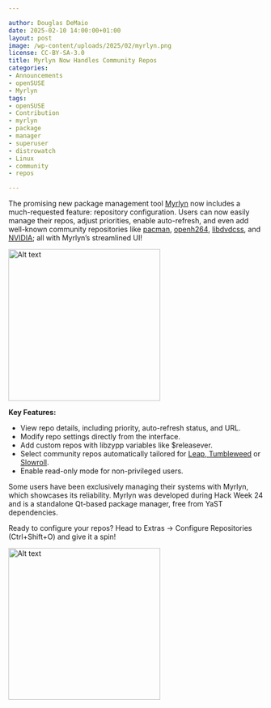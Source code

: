 ```yaml
---

author: Douglas DeMaio
date: 2025-02-10 14:00:00+01:00
layout: post
image: /wp-content/uploads/2025/02/myrlyn.png
license: CC-BY-SA-3.0
title: Myrlyn Now Handles Community Repos
categories:
- Announcements
- openSUSE
- Myrlyn
tags:
- openSUSE
- Contribution
- myrlyn
- package
- manager
- superuser
- distrowatch
- Linux
- community
- repos

---
```


The promising new package management tool [Myrlyn](https://github.com/shundhammer/myrlyn) now includes a much-requested feature: repository configuration. Users can now easily manage their repos, adjust priorities, enable auto-refresh, and even add well-known community repositories like [pacman](https://software.opensuse.org/package/pacman), [openh264](https://software.opensuse.org/package/openh264), [libdvdcss](https://software.opensuse.org/package/libdvdcss), and [NVIDIA](https://www.nvidia.com); all with Myrlyn’s streamlined UI!

<img src="https://news.opensuse.org/wp-content/uploads/2025/02/myrlyn3.png" alt="Alt text" width="300">

**Key Features:**
  - View repo details, including priority, auto-refresh status, and URL.
  - Modify repo settings directly from the interface.
  - Add custom repos with libzypp variables like $releasever.
  - Select community repos automatically tailored for [Leap, Tumbleweed](https://get.opensuse.org/) or [Slowroll](https://de.opensuse.org/openSUSE:Slowroll).
  - Enable read-only mode for non-privileged users.
  
Some users have been exclusively managing their systems with Myrlyn, which showcases its reliability. Myrlyn was developed during Hack Week 24 and  is a standalone Qt-based package manager, free from YaST dependencies. 

Ready to configure your repos? Head to Extras → Configure Repositories (Ctrl+Shift+O) and give it a spin!

<img src="https://news.opensuse.org/wp-content/uploads/2025/02/myrlyn6.png" alt="Alt text" width="300">

<meta name="openSUSE, Tumbleweed, Developers, sysadmin, user, Open Source, rolling release, package manager, myrlyn" content="HTML,CSS,XML,JavaScript">



